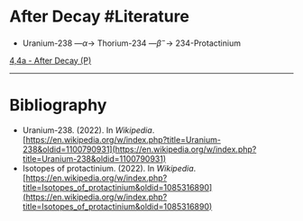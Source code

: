 # After Decay #Literature 
- Uranium-238 —$\alpha$→ Thorium-234 —$\beta^-$→ 234-Protactinium

[4,4a - After Decay (P)](../3%20Permanent%20Notes/4,4a%20-%20After%20Decay%20(P))

---
# Bibliography
- Uranium-238. (2022). In _Wikipedia_. [https://en.wikipedia.org/w/index.php?title=Uranium-238&oldid=1100790931](https://en.wikipedia.org/w/index.php?title=Uranium-238&oldid=1100790931)
- Isotopes of protactinium. (2022). In _Wikipedia_. [https://en.wikipedia.org/w/index.php?title=Isotopes_of_protactinium&oldid=1085316890](https://en.wikipedia.org/w/index.php?title=Isotopes_of_protactinium&oldid=1085316890)
